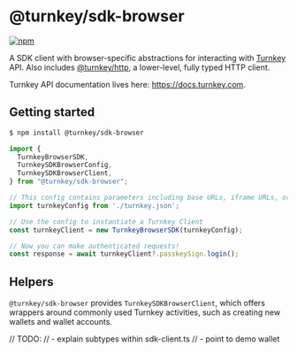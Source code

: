 # @turnkey/sdk-browser

[![npm](https://img.shields.io/npm/v/@turnkey/http?color=%234C48FF)](https://www.npmjs.com/package/@turnkey/sdk-browser)

A SDK client with browser-specific abstractions for interacting with [Turnkey](https://turnkey.com) API. Also includes [@turnkey/http](https://www.npmjs.com/package/@turnkey/http), a lower-level, fully typed HTTP client.

Turnkey API documentation lives here: https://docs.turnkey.com.

## Getting started

```bash
$ npm install @turnkey/sdk-browser
```

```typescript
import {
  TurnkeyBrowserSDK,
  TurnkeySDKBrowserConfig,
  TurnkeySDKBrowserClient,
} from "@turnkey/sdk-browser";

// This config contains parameters including base URLs, iframe URLs, org ID, and rp ID (relying party ID for WebAuthn)
import turnkeyConfig from './turnkey.json';

// Use the config to instantiate a Turnkey Client
const turnkeyClient = new TurnkeyBrowserSDK(turnkeyConfig);

// Now you can make authenticated requests!
const response = await turnkeyClient?.passkeySign.login();
```

## Helpers

`@turnkey/sdk-browser` provides `TurnkeySDKBrowserClient`, which offers wrappers around commonly used Turnkey activities, such as creating new wallets and wallet accounts.

// TODO:
// - explain subtypes within sdk-client.ts
// - point to demo wallet
